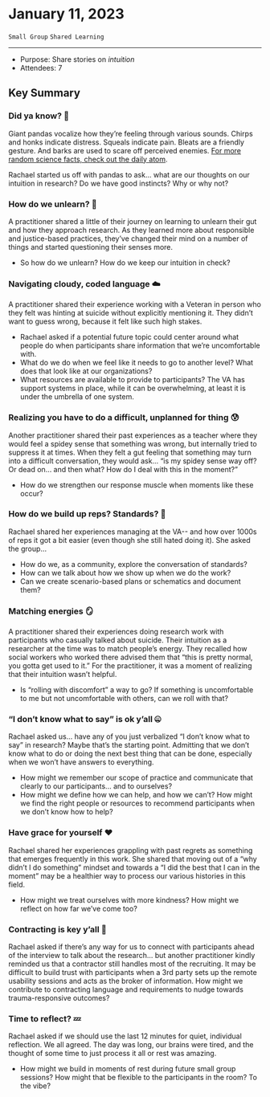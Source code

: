 # January 11, 2023

`Small Group` `Shared Learning`

---

- Purpose: Share stories on _intuition_
- Attendees: 7

## Key Summary

### Did ya know? 🐼 
Giant pandas vocalize how they’re feeling through various sounds. Chirps and honks indicate distress. Squeals indicate pain. Bleats are a friendly gesture. And barks are used to scare off perceived enemies. [For more random science facts, check out the daily atom](https://www.thedailyatom.com/).

Rachael started us off with pandas to ask... what are our thoughts on our intuition in research? Do we have good instincts? Why or why not?

### How do we unlearn? 🤔 
A practitioner shared a little of their journey on learning to unlearn their gut and how they approach research. As they learned more about responsible and justice-based practices, they’ve changed their mind on a number of things and started questioning their senses more.
- So how do we unlearn? How do we keep our intuition in check? 

### Navigating cloudy, coded language ☁️ 
A practitioner shared their experience working with a Veteran in person who they felt was hinting at suicide without explicitly mentioning it. They didn’t want to guess wrong, because it felt like such high stakes.
- Rachael asked if a potential future topic could center around what people do when participants share information that we’re uncomfortable with. 
- What do we do when we feel like it needs to go to another level? What does that look like at our organizations? 
- What resources are available to provide to participants? The VA has support systems in place, while it can be overwhelming, at least it is under the umbrella of one system. 

### Realizing you have to do a difficult, unplanned for thing 😰 
Another practitioner shared their past experiences as a teacher where they would feel a spidey sense that something was wrong, but internally tried to suppress it at times. When they felt a gut feeling that something may turn into a difficult conversation, they would ask... “is my spidey sense way off? Or dead on... and then what? How do I deal with this in the moment?”
- How do we strengthen our response muscle when moments like these occur? 

### How do we build up reps? Standards? 💪 
Rachael shared her experiences managing at the VA-- and how over 1000s of reps it got a bit easier (even though she still hated doing it). She asked the group...
- How do we, as a community, explore the conversation of standards? 
- How can we talk about how we show up when we do the work?
- Can we create scenario-based plans or schematics and document them?

### Matching energies 🪞 
A practitioner shared their experiences doing research work with participants who casually talked about suicide. Their intuition as a researcher at the time was to match people’s energy. They recalled how social workers who worked there advised them that “this is pretty normal, you gotta get used to it.” For the practitioner, it was a moment of realizing that their intuition wasn’t helpful.
- Is “rolling with discomfort” a way to go? If something is uncomfortable to me but not uncomfortable with others, can we roll with that?

### “I don’t know what to say” is ok y’all 🤐
Rachael asked us... have any of you just verbalized “I don’t know what to say” in research? Maybe that’s the starting point. Admitting that we don’t know what to do or doing the next best thing that can be done, especially when we won’t have answers to everything.
- How might we remember our scope of practice and communicate that clearly to our participants... and to ourselves?
- How might we define how we can help, and how we can’t? How might we find the right people or resources to recommend participants when we don’t know how to help?

### Have grace for yourself ❤️
Rachael shared her experiences grappling with past regrets as something that emerges frequently in this work. She shared that moving out of a “why didn’t I do something” mindset and towards a “I did the best that I can in the moment” may be a healthier way to process our various histories in this field.
- How might we treat ourselves with more kindness? How might we reflect on how far we’ve come too?

### Contracting is key y’all 🔑
Rachael asked if there’s any way for us to connect with participants ahead of the interview to talk about the research... but another practitioner kindly reminded us that a contractor still handles most of the recruiting. It may be difficult to build trust with participants when a 3rd party sets up the remote usability sessions and acts as the broker of information.
How might we contribute to contracting language and requirements to nudge towards trauma-responsive outcomes?

### Time to reflect? 💤
Rachael asked if we should use the last 12 minutes for quiet, individual reflection. We all agreed. The day was long, our brains were tired, and the thought of some time to just process it all or rest was amazing.
- How might we build in moments of rest during future small group sessions? How might that be flexible to the participants in the room? To the vibe?
